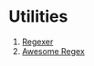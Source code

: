 # Utilities
1. [Regexer](https://regexr.com/)
2. [Awesome Regex](https://github.com/aloisdg/awesome-regex)
